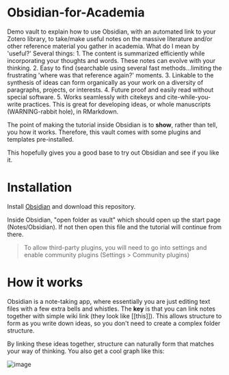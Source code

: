 # Obsidian-for-Academia
Demo vault to explain how to use Obsidian, with an automated link to your Zotero library, to take/make useful notes on the massive literature and/or other reference material you gather in academia.  What do I mean by 'useful?'  Several things:  1. The content is summarized efficiently while incorporating your thoughts and words. These notes can evolve with your thinking. 2. Easy to find (searchable using several fast methods...limiting the frustrating 'where was that reference again?' moments. 3. Linkable to the synthesis of ideas can form organically as your work on a diversity of paragraphs, projects, or interests. 4.  Future proof and easily read without special software. 5. Works seamlessly with citekeys and cite-while-you-write practices.  This is great for developing ideas, or whole manuscripts (WARNING-rabbit hole), in RMarkdown.

The point of making the tutorial inside Obsidian is to **show**, rather than tell, you how it works. Therefore, this vault comes with some plugins and templates pre-installed.

This hopefully gives you a good base to try out Obsidian and see if you like it.

# Installation

Install [Obsidian](https://obsidian.md/) and download this repository.

Inside Obsidian, "open folder as vault" which should open up the start page (Notes/Obsidian). If not then open this file and the tutorial will continue from there.

> To allow third-party plugins, you will need to go into settings and enable community plugins (Settings > Community plugins)

# How it works

Obsidian is a note-taking app, where essentially you are just editing text files with a few extra bells and whistles. The **key** is that you can link notes together with simple wiki link (they look like [[this]]). This allows structure to form as you write down ideas, so you don't need to create a complex folder structure.

By linking these ideas together, structure can naturally form that matches your way of thinking. You also get a cool graph like this:

![image](https://user-images.githubusercontent.com/20686171/215801312-108d29fe-7b18-4ff3-b554-dce3c7a0876d.png)

